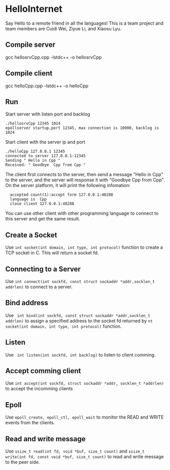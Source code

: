 # HelloInternet
Say Hello to a remote friend in all the languages! This is a team project and team members are Cuidi Wei, Ziyue Li, and Xiaosu Lyu.
## Compile server
gcc hellosrvCpp.cpp -lstdc++ -o hellosrvCpp
## Compile client
gcc helloCpp.cpp -lstdc++ -o helloCpp
## Run
Start server with listen port and backlog
   ```
   ./hellosrvCpp 12345 1024
   epollserver startup,port 12345, max connection is 10000, backlog is 1024
   ```
   Start client with the server ip and port
   ```
   ./helloCpp 127.0.0.1 12345
   connected to server 127.0.0.1:12345
   Sending " Hello in Cpp "
   Received: " Goodbye  Cpp from Cpp "
   ```
The client first connects to the server, then send a message "Hello in Cpp" to the server, and the server will response it with "Goodbye  Cpp from Cpp".
On the server platform, it will print the following infomation:
```
  accepted count(1):accept form 127.0.0.1:48288
  language is  Cpp
  close client 127.0.0.1:48288
```
You can use other client with other programming language to connect to this server and get the same result.
## Create a Socket
Use `int socket(int domain, int type, int protocol)` function to create a TCP socket in C. This will return a socket fd.
## Connecting to a Server
Use `int connect(int sockfd, const struct sockaddr *addr,socklen_t addrlen)` to connect to a server.
## Bind address 
Use ` int bind(int sockfd, const struct sockaddr *addr,socklen_t addrlen)` to assign a specified address to the socket fd returned by `nt socket(int domain, int type, int protocol)` function.
## Listen 
Use ` int listen(int sockfd, int backlog)` to listen to client comming.
## Accept comming client
Use `int accept(int sockfd, struct sockaddr *addr, socklen_t *addrlen)` to accept the incomming clients
## Epoll
Use `epoll_create, epoll_ctl, epoll_wait` to monitor the READ and WRITE events from the clients.
## Read and write message
Use `ssize_t read(int fd, void *buf, size_t count)` and `ssize_t write(int fd, const void *buf, size_t count)` to read and write message to the peer side.



